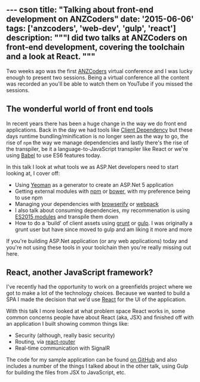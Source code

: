 --- cson
title: "Talking about front-end development on ANZCoders"
date: '2015-06-06'
tags: ['anzcoders', 'web-dev', 'gulp', 'react']
description: """I did two talks at ANZCoders on front-end development, covering the toolchain and a look at React.
"""
---

Two weeks ago was the first [ANZCoders](http://anzcoders.com) virtual conference and I was lucky enough to present two sessions. Being a virtual conference all the content was recorded an you'll be able to watch them on YouTube if you missed the sessions.

## The wonderful world of front end tools

In recent years there has been a huge change in the way we do front end applications. Back in the day we had tools like [Client Dependency]() but these days runtime bundling/minification is no longer seen as the way to go, the rise of `npm` the way we manage dependencies and lastly there's the rise of the transpiler, be it a language-to-JavaScript transpiler like React or we're using [Babel](http://babeljs.io) to use ES6 features today.

In this talk I look at what tools we as ASP.Net developers need to start looking at, I cover off:

* Using [Yeoman]() as a generator to create an ASP.Net 5 application
* Getting external modules with [npm](http://npmjs.org) or [bower](http://bower.io), with my preference being to use npm
* Managing your dependencies with [browserify]() or [webpack]()
 * I also talk about consuming dependencies, my recommenation is using [ES2015 modules]() and transpile them down
* How to do a 'build' of client assets using [grunt]() or [gulp](). I was originally a grunt user but have since moved to gulp and am liking it more and more

If you're building ASP.Net application (or any web applications) today and you're not using these tools in your toolchain then you're really missing out here.

## React, another JavaScript framework?

I've recently had the opportunity to work on a greenfields project where we got to make a lot of the technology choices. Because we wanted to build a SPA I made the decision that we'd use [React](http://facebook.github.io/react) for the UI of the application.

With this talk I more looked at what problem space React works in, some common concerns people have about React (aka, JSX) and finished off with an application I built showing common things like:

* Security (although, really basic security)
* Routing, via [react-router]()
* Real-time communication with SignalR

The code for my sample application can be found [on GitHub](https://github.com/aaronpowell/reply) and also includes a number of the things I talked about in the other talk, using Gulp for building the files from JSX to JavaScript, etc.